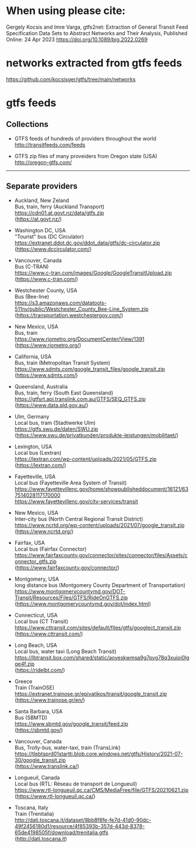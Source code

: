 # When using please cite: 
Gergely Kocsis and Imre Varga, gtfs2net: Extraction of General Transit Feed Specification Data Sets to Abstract Networks and Their Analysis,
Published Online: 24 Apr 2023 https://doi.org/10.1089/big.2022.0269

# networks extracted from gtfs feeds
https://github.com/kocsisger/gtfs/tree/main/networks

# gtfs feeds

## Collections 

- GTFS feeds of hundreds of providers throughout the world  
http://transitfeeds.com/feeds

- GTFS zip files of many proveiders from Oregon state (USA)  
http://oregon-gtfs.com/

---------------------------------
## Separate providers 

- Auckland, New Zeland  
Bus, train, ferry (Auckland Transport)  
https://cdn01.at.govt.nz/data/gtfs.zip  
(https://at.govt.nz/)

- Washington DC, USA  
"Tourist" bus (DC Circulator)  
https://extranet.ddot.dc.gov/ddot_data/gtfs/dc-circulator.zip  
(https://www.dccirculator.com/)

- Vancouver, Canada  
Bus (C-TRAN)   
https://www.c-tran.com/images/Google/GoogleTransitUpload.zip  
(https://www.c-tran.com/)

- Westchester County, USA  
Bus (Bee-line)  
https://s3.amazonaws.com/datatools-511ny/public/Westchester_County_Bee-Line_System.zip  
(https://transportation.westchestergov.com/)

- New Mexico, USA  
Bus, train  
https://www.riometro.org/DocumentCenter/View/1391  
(https://www.riometro.org/)

- California, USA  
Bus, train (Metropolitan Transit System)  
https://www.sdmts.com/google_transit_files/google_transit.zip  
(https://www.sdmts.com/)

- Queensland, Australia  
Bus, train, ferry (South East Queensland)  
https://gtfsrt.api.translink.com.au/GTFS/SEQ_GTFS.zip  
(https://www.data.qld.gov.au/)

- Ulm, Germany  
Local bus, tram (Stadtwerke Ulm)  
https://gtfs.swu.de/daten/SWU.zip  
(https://www.swu.de/privatkunden/produkte-leistungen/mobilitaet/)

- Lexington, USA  
Local bus (Lextran)  
https://lextran.com/wp-content/uploads/2021/05/GTFS.zip  
(https://lextran.com/)

- Fayetteville, USA  
Local bus (Fayetteville Area System of Transit)   
https://www.fayettevillenc.gov/home/showpublisheddocument/16121/637514028117170000   
https://www.fayettevillenc.gov/city-services/transit

- New Mexico, USA   
Inter-city bus (North Central Regional Transit District)  
https://www.ncrtd.org/wp-content/uploads/2021/07/google_transit.zip  
(https://www.ncrtd.org/)

- Fairfax, USA  
Local bus (Fairfax Connector)  
https://www.fairfaxcounty.gov/connector/sites/connector/files/Assets/connector_gtfs.zip  
(https://www.fairfaxcounty.gov/connector/)

- Montgomery, USA  
long distance bus (Montgomery County Department of Transportation)  
https://www.montgomerycountymd.gov/DOT-Transit/Resources/Files/GTFS/RideOnGTFS.zip  
(https://www.montgomerycountymd.gov/dot/index.html)

- Connecticut, USA  
Local bus (CT Transit)  
https://www.cttransit.com/sites/default/files/gtfs/googlect_transit.zip  
(https://www.cttransit.com/)

- Long Beach, USA  
Local bus, water taxi (Long Beach Transit)  
https://lbtransit.box.com/shared/static/aoyeskwmsa9g7pyg78q3xuioi0lgqe4f.zip  
(https://ridelbt.com/)

- Greece  
Train (TrainOSE)  
https://extranet.trainose.gr/epivatikos/transit/google_transit.zip  
(https://www.trainose.gr/en/)

- Santa Barbara, USA  
Bus (SBMTD)  
https://www.sbmtd.gov/google_transit/feed.zip  
(https://sbmtd.gov/)

- Vancouver, Canada  
Bus, Trolly-bus, water-taxi, train (TransLink)  
https://tlebtsprd01startti.blob.core.windows.net/gtfs/History/2021-07-30/google_transit.zip  
(https://www.translink.ca/)

- Longueuil, Canada  
Local bus (RTL: Réseau de transport de Longueuil)   
https://www.rtl-longueuil.qc.ca/CMS/MediaFree/file/GTFS/20210621.zip    
(https://www.rtl-longueuil.qc.ca/)

- Toscana, Italy  
Train (Trenitalia)  
http://dati.toscana.it/dataset/8bb8f8fe-fe7d-41d0-90dc-49f2456180d1/resource/4f85393b-357d-443d-8378-65de4198505f/download/trenitalia.gtfs  
(http://dati.toscana.it)

